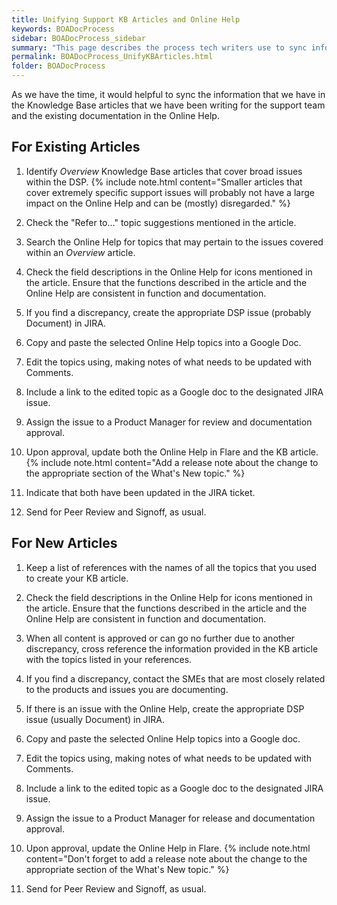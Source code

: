 ```yaml
---
title: Unifying Support KB Articles and Online Help
keywords: BOADocProcess
sidebar: BOADocProcess_sidebar
summary: "This page describes the process tech writers use to sync information in the Knowledge Base articles to information in Online Help."
permalink: BOADocProcess_UnifyKBArticles.html
folder: BOADocProcess
---
```


As we have the time, it would helpful to sync the information that we have in the Knowledge Base articles that we have been writing for the support team and the existing documentation in the Online Help.

## For Existing Articles

1.  Identify *Overview* Knowledge Base articles that cover broad issues within the DSP.
    {% include note.html content="Smaller articles that cover extremely specific support issues will probably not have a large impact on the Online Help and can be (mostly) disregarded." %}

2. Check the "Refer to..." topic suggestions mentioned in the article.

3. Search the Online Help for topics that may pertain to the issues covered within an *Overview* article.

4. Check the field descriptions in the Online Help for icons mentioned in the article. Ensure that the functions described in the article and the Online Help are consistent in function and documentation.

5. If you find a discrepancy, create the appropriate DSP issue (probably Document) in JIRA.

6. Copy and paste the selected Online Help topics into a Google Doc.

7. Edit the topics using, making notes of what needs to be updated with Comments.

8. Include a link to the edited topic as a Google doc to the designated JIRA issue.

9. Assign the issue to a Product Manager for review and documentation approval.

10. Upon approval, update both the Online Help in Flare and the KB article.
    {% include note.html content="Add a release note about the change to the appropriate section of the What's New topic." %}

11. Indicate that both have been updated in the JIRA ticket.

12. Send for Peer Review and Signoff, as usual.

## For New Articles

1.  Keep a list of references with the names of all the topics that you used to create your KB article.

2. Check the field descriptions in the Online Help for icons mentioned in the article. Ensure that the functions described in the article and the Online Help are consistent in function and documentation.

3. When all content is approved or can go no further due to another discrepancy, cross reference the information provided in the KB article with the topics listed in your references.

4. If you find a discrepancy, contact the SMEs that are most closely related to the products and issues you are documenting.

5. If there is an issue with the Online Help, create the appropriate DSP issue (usually Document) in JIRA.

6. Copy and paste the selected Online Help topics into a Google doc.

7. Edit the topics using, making notes of what needs to be updated with Comments.

8. Include a link to the edited topic as a Google doc to the designated JIRA issue.

9. Assign the issue to a Product Manager for release and documentation approval.

10. Upon approval, update the Online Help in Flare.
    {% include note.html content="Don't forget to add a release note about the change to the appropriate section of the What's New topic." %}

11. Send for Peer Review and Signoff, as usual.
